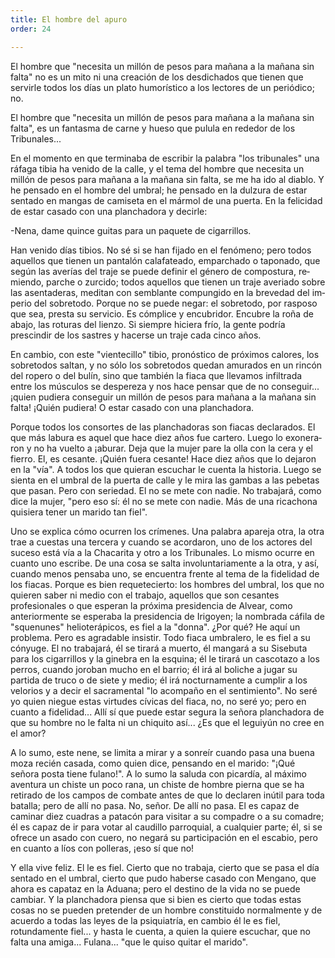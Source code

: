 ```yaml
---
title: El hombre del apuro
order: 24

---
```


El hombre que "necesita un millón de pesos para mañana a la maña­na sin falta" no es un mito ni una creación de los desdichados que tienen que servirle todos los días un plato humorístico a los lectores de un periódico; no.

El hombre que "necesita un millón de pesos para mañana a la mañana sin falta", es un fantasma de carne y hueso que pulula en rededor de los Tribunales... 	

En el momento en que terminaba de escribir la palabra "los tribunales" una ráfaga tibia ha venido de la calle, y el tema del hombre que necesita un millón de pesos para mañana a la mañana sin falta, se me ha ido al diablo. Y he pensado en el hombre del umbral; he pensado en la dul­zura de estar sentado en mangas de camiseta en el mármol de una puerta. En la felicidad de estar casado con una planchadora y decirle:

-Nena, dame quince guitas para un paquete de cigarrillos.

Han venido días tibios. No sé si se han fijado en el fenómeno; pero to­dos aquellos que tienen un pantalón calafateado, emparchado o taponado, que según las averías del traje se puede definir el género de compostura, re­miendo, parche o zurcido; todos aquellos que tienen un traje averiado sobre las asentaderas, meditan con semblante compungido en la brevedad del im­perio del sobretodo. Porque no se puede negar: el sobretodo, por rasposo que sea, presta su servicio. Es cómplice y encubridor. Encubre la roña de abajo, las roturas del lienzo. Si siempre hiciera frío, la gente podría prescindir de los sastres y hacerse un traje cada cinco años.

En cambio, con este "vientecillo" tibio, pronóstico de próximos calo­res, los sobretodos saltan, y no sólo los sobretodos quedan amurados en un rincón del ropero o del bulín, sino que también la fiaca que llevamos infiltrada entre los músculos se despereza y nos hace pensar que de no conseguir... ¡quien pudiera conseguir un millón de pesos para mañana a la mañana sin falta! ¡Quién pudiera! O estar casado con una planchadora.

Porque todos los consortes de las planchadoras son fiacas declarados. El que más labura es aquel que hace diez años fue cartero. Luego lo exonera­ron y no ha vuelto a ¡aburar. Deja que la mujer pare la olla con la cera y el fie­rro. El, es cesante. ¡Quién fuera cesante! Hace diez años que lo dejaron en la "vía". A todos los que quieran escuchar le cuenta la historia. Luego se sien­ta en el umbral de la puerta de calle y le mira las gambas a las pebetas que pa­san. Pero con seriedad. El no se mete con nadie. No trabajará, como dice la mujer, "pero eso sí: él no se mete con nadie. Más de una ricachona quisie­ra tener un marido tan fiel".

Uno se explica cómo ocurren los crímenes. Una palabra apareja otra, la otra trae a cuestas una tercera y cuando se acordaron, uno de los acto­res del suceso está vía a la Chacarita y otro a los Tribunales. Lo mismo ocurre en cuanto uno escribe. De una cosa se salta involuntariamente a la otra, y así, cuando menos pensaba uno, se encuentra frente al tema de la fidelidad de los fiacas. Porque es bien requetecierto: los hombres del umbral, los que no quieren saber ni medio con el trabajo, aquellos que son cesantes profesionales o que esperan la próxima presidencia de Alvear, como anteriormente se esperaba la presidencia de Irigoyen; la nombrada cáfila de "squenunes" helioterápicos, es fiel a la "donna". ¿Por qué? He aquí un problema. Pero es agradable insistir. Todo fiaca umbralero, le es fiel a su cónyuge. El no trabajará, él se tirará a muerto, él mangará a su Sisebuta para los cigarrillos y la ginebra en la esquina; él le tirará un cas­cotazo a los perros, cuando joroban mucho en el barrio; él irá al boliche a jugar su partida de truco o de siete y medio; él irá nocturnamente a cum­plir a los velorios y a decir el sacramental "lo acompaño en el sentimien­to". No seré yo quien niegue estas virtudes cívicas del fiaca, no, no seré yo; pero en cuanto a fidelidad... Allí sí que puede estar segura la señora planchadora de que su hombre no le falta ni un chiquito así... ¿Es que el leguiyún no cree en el amor?

A lo sumo, este nene, se limita a mirar y a sonreír cuando pasa una buena moza recién casada, como quien dice, pensando en el marido: "¡Qué señora posta tiene fulano!". A lo sumo la saluda con picardía, al máximo aventura un chiste un poco rana, un chiste de hombre pierna que se ha retirado de los campos de combate antes de que lo declaren inútil para toda batalla; pero de allí no pasa. No, señor. De allí no pasa. El es capaz de caminar diez cuadras a patacón para visitar a su compadre o a su co­madre; él es capaz de ir para votar al caudillo parroquial, a cualquier par­te; él, si se ofrece un asado con cuero, no negará su participación en el escabio, pero en cuanto a líos con polleras, ¡eso sí que no!

Y ella vive feliz. El le es fiel. Cierto que no trabaja, cierto que se pasa el día sentado en el umbral, cierto que pudo haberse casado con Men­gano, que ahora es capataz en la Aduana; pero el destino de la vida no se puede cambiar. Y la planchadora piensa que si bien es cierto que todas estas cosas no se pueden pretender de un hombre constituido normalmente y de acuerdo a todas las leyes de la psiquiatría, en cambio él le es fiel, rotundamente fiel... y hasta le cuenta, a quien la quiere escuchar, que no falta una amiga... Fulana... "que le quiso quitar el marido".
